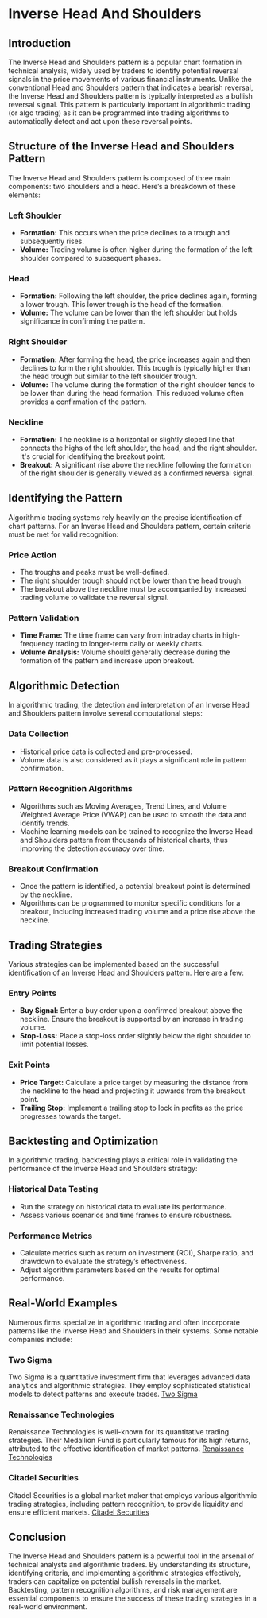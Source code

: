 # Inverse Head And Shoulders

## Introduction
The Inverse Head and Shoulders pattern is a popular chart formation in technical analysis, widely used by traders to identify potential reversal signals in the price movements of various financial instruments. Unlike the conventional Head and Shoulders pattern that indicates a bearish reversal, the Inverse Head and Shoulders pattern is typically interpreted as a bullish reversal signal. This pattern is particularly important in algorithmic trading (or algo trading) as it can be programmed into trading algorithms to automatically detect and act upon these reversal points.

## Structure of the Inverse Head and Shoulders Pattern
The Inverse Head and Shoulders pattern is composed of three main components: two shoulders and a head. Here’s a breakdown of these elements:

### Left Shoulder
- **Formation:** This occurs when the price declines to a trough and subsequently rises.
- **Volume:** Trading volume is often higher during the formation of the left shoulder compared to subsequent phases.
  
### Head
- **Formation:** Following the left shoulder, the price declines again, forming a lower trough. This lower trough is the head of the formation.
- **Volume:** The volume can be lower than the left shoulder but holds significance in confirming the pattern.

### Right Shoulder
- **Formation:** After forming the head, the price increases again and then declines to form the right shoulder. This trough is typically higher than the head trough but similar to the left shoulder trough.
- **Volume:** The volume during the formation of the right shoulder tends to be lower than during the head formation. This reduced volume often provides a confirmation of the pattern.

### Neckline
- **Formation:** The neckline is a horizontal or slightly sloped line that connects the highs of the left shoulder, the head, and the right shoulder. It's crucial for identifying the breakout point.
- **Breakout:** A significant rise above the neckline following the formation of the right shoulder is generally viewed as a confirmed reversal signal.

## Identifying the Pattern
Algorithmic trading systems rely heavily on the precise identification of chart patterns. For an Inverse Head and Shoulders pattern, certain criteria must be met for valid recognition:

### Price Action
- The troughs and peaks must be well-defined.
- The right shoulder trough should not be lower than the head trough.
- The breakout above the neckline must be accompanied by increased trading volume to validate the reversal signal.

### Pattern Validation
- **Time Frame:** The time frame can vary from intraday charts in high-frequency trading to longer-term daily or weekly charts.
- **Volume Analysis:** Volume should generally decrease during the formation of the pattern and increase upon breakout.

## Algorithmic Detection
In algorithmic trading, the detection and interpretation of an Inverse Head and Shoulders pattern involve several computational steps:

### Data Collection
- Historical price data is collected and pre-processed.
- Volume data is also considered as it plays a significant role in pattern confirmation.

### Pattern Recognition Algorithms
- Algorithms such as Moving Averages, Trend Lines, and Volume Weighted Average Price (VWAP) can be used to smooth the data and identify trends.
- Machine learning models can be trained to recognize the Inverse Head and Shoulders pattern from thousands of historical charts, thus improving the detection accuracy over time.

### Breakout Confirmation
- Once the pattern is identified, a potential breakout point is determined by the neckline.
- Algorithms can be programmed to monitor specific conditions for a breakout, including increased trading volume and a price rise above the neckline.

## Trading Strategies
Various strategies can be implemented based on the successful identification of an Inverse Head and Shoulders pattern. Here are a few:

### Entry Points
- **Buy Signal:** Enter a buy order upon a confirmed breakout above the neckline. Ensure the breakout is supported by an increase in trading volume.
- **Stop-Loss:** Place a stop-loss order slightly below the right shoulder to limit potential losses.

### Exit Points
- **Price Target:** Calculate a price target by measuring the distance from the neckline to the head and projecting it upwards from the breakout point.
- **Trailing Stop:** Implement a trailing stop to lock in profits as the price progresses towards the target.

## Backtesting and Optimization
In algorithmic trading, backtesting plays a critical role in validating the performance of the Inverse Head and Shoulders strategy:

### Historical Data Testing
- Run the strategy on historical data to evaluate its performance.
- Assess various scenarios and time frames to ensure robustness.

### Performance Metrics
- Calculate metrics such as return on investment (ROI), Sharpe ratio, and drawdown to evaluate the strategy’s effectiveness.
- Adjust algorithm parameters based on the results for optimal performance.

## Real-World Examples
Numerous firms specialize in algorithmic trading and often incorporate patterns like the Inverse Head and Shoulders in their systems. Some notable companies include:

### Two Sigma
Two Sigma is a quantitative investment firm that leverages advanced data analytics and algorithmic strategies. They employ sophisticated statistical models to detect patterns and execute trades.
[Two Sigma](https://www.twosigma.com/)

### Renaissance Technologies
Renaissance Technologies is well-known for its quantitative trading strategies. Their Medallion Fund is particularly famous for its high returns, attributed to the effective identification of market patterns.
[Renaissance Technologies](https://www.rentec.com/)

### Citadel Securities
Citadel Securities is a global market maker that employs various algorithmic trading strategies, including pattern recognition, to provide liquidity and ensure efficient markets.
[Citadel Securities](https://www.citadelsecurities.com/)

## Conclusion
The Inverse Head and Shoulders pattern is a powerful tool in the arsenal of technical analysts and algorithmic traders. By understanding its structure, identifying criteria, and implementing algorithmic strategies effectively, traders can capitalize on potential bullish reversals in the market. Backtesting, pattern recognition algorithms, and risk management are essential components to ensure the success of these trading strategies in a real-world environment.